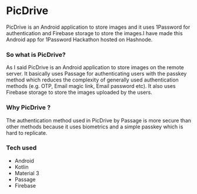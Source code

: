 # PicDrive
PicDrive is an Android application to store images and it uses 1Password for authentication and Firebase storage to store the images.I have made this Android app for 1Password Hackathon hosted on Hashnode.
### So what is PicDrive?
As I said PicDrive is an Android application to store images on the remote server. It basically uses Passage for authenticating users with the passkey method which reduces the complexity of generally used authentication methods (e.g. OTP, Email magic link, Email password etc). It also uses Firebase storage to store the images uploaded by the users.
### Why PicDrive ?
The authentication method used in PicDrive by Passage is more secure than other methods because it uses biometrics and a simple passkey which is hard to replicate.
### Tech used
- Android
- Kotlin
- Material 3
- Passage
- Firebase
